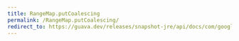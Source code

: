 ```yaml
---
title: RangeMap.putCoalescing
permalink: /RangeMap.putCoalescing/
redirect_to: https://guava.dev/releases/snapshot-jre/api/docs/com/google/common/collect/RangeMap.html#putCoalescing-com.google.common.collect.Range-V-
---
```

